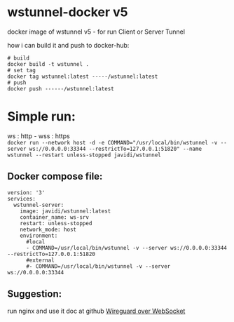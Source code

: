 # wstunnel-docker v5
docker image of wstunnel v5 - for run Client or Server Tunnel

how i can build it and push to docker-hub:
```
# build
docker build -t wstunnel .
# set tag
docker tag wstunnel:latest -----/wstunnel:latest
# push
docker push ------/wstunnel:latest
```

# Simple run:

ws : http - wss : https<br />
```docker run --network host -d -e COMMAND="/usr/local/bin/wstunnel -v --server ws://0.0.0.0:33344 --restrictTo=127.0.0.1:51820" --name wstunnel --restart unless-stopped javidi/wstunnel```

## Docker compose file:
```
version: '3'
services:
  wstunnel-server:
    image: javidi/wstunnel:latest
    container_name: ws-srv
    restart: unless-stopped
    network_mode: host
    environment:
      #local
      - COMMAND=/usr/local/bin/wstunnel -v --server ws://0.0.0.0:33344 --restrictTo=127.0.0.1:51820
      #external
      #- COMMAND=/usr/local/bin/wstunnel -v --server ws://0.0.0.0:33344
```

## Suggestion:
run nginx and use it
doc at github [Wireguard over WebSocket](https://gist.github.com/jvdi/913549b4e329b9382459033322bf393d)
